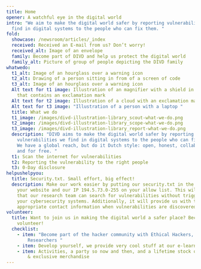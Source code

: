 ```yaml
---
title: Home
opener: A watchful eye in the digital world
intro: "We aim to make the digital world safer by reporting vulnerabilities we
  find in digital systems to the people who can fix them. "
fold:
  showcase: /newsroom/articles/_index
  received: Received an E-mail from us? Don’t worry!
  received_alt: Image of an envelope
  family: Become part of DIVD and help us protect the digital world
  family_alt: Picture of group of people depicting the DIVD family
whatwedo:
  t1_alt: Image of an hourglass over a warning icon
  t2_alt: Drawing of a person sitting in from of a screen of code
  t3_alt: Image of an hourglass over a warning icon
  Alt text for t1 image: Illustration of an magnifier with a shield in the middle
    that contains an exclamation mark
  Alt text for t2 image: Illustration of a cloud with an exclamation mark
  Alt text for t3 image: "Illustration of a person with a laptop "
  title: What we do
  t1_image: /images/divd-illustration-library_scout-what-we-do.png
  t2_image: /images/divd-illustration-library_scope-what-we-do.png
  t3_image: /images/divd-illustration-library_report-what-we-do.png
  description: "DIVD aims to make the digital world safer by reporting
    vulnerabilities we find in digital systems to the people who can fix them.
    We have a global reach, but do it Dutch style: open, honest, collaborative,
    and for free. "
  t1: Scan the internet for vulnerabilities
  t2: Reporting the vulnerability to the right people
  t3: 0-Day disclosure
helpushelpyou:
  title: Security.txt. Small effort, big effect!
  description: Make our work easier by putting our security.txt in the code of
    your website and our IP 194.5.73.0-255 on your allow list. This will ensure
    that our research team can search for vulnerabilities without triggering
    your cybersecurity systems. Additionally, it will provide us with the
    appropriate contact information when vulnerabilities are discovered.
volunteer:
  title: Want to join us in making the digital world a safer place? Become a
    volunteer!
  checklist:
    - item: "Become part of the hacker community with Ethical Hackers, CISO's &
        Researchers "
    - item: Develop yourself, we provide very cool stuff at our e-learningplatform
    - item: Activities, a party so now and then, and a lifetime stock of DIVD stickers
        & exclusive merchandise
---
```


